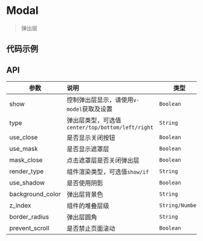 # Modal

> 弹出层

## 代码示例

<test></test>

<script>
  import test from '@/pages/demo/Modal.vue';

  export default {
    components: {
      test
    }
  }
</script>

## API

| 参数 | 说明 | 类型 | 默认值 |
| ----|:-----| ---- | ---- |
| show | 控制弹出层显示，请使用`v-model`获取及设置  | `Boolean` | - |
| type | 弹出层类型，可选值`center/top/bottom/left/right`  | `String` | `center` |
| use_close | 是否显示关闭按钮 | `Boolean` | `true` |
| use_mask | 是否显示遮罩层 | `Boolean` | `false` |
| mask_close | 点击遮罩层是否关闭弹出层 | `Boolean` | `true` |
| render_type | 组件渲染类型，可选值`show/if` | `String` | `show` |
| use_shadow | 是否使用阴影 | `Boolean` | `true` |
| background_color | 弹出层背景色 | `String` | `#fff` |
| z_index | 组件的堆叠层级 | `String/Number` | `999` |
| border_radius | 弹出层圆角 | `String` | `0` |
| prevent_scroll | 是否禁止页面滚动 | `Boolean` | `true` |
